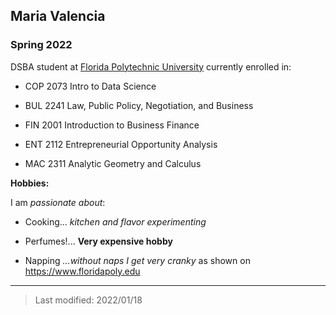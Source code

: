 ## Maria Valencia

### Spring 2022

DSBA student at [Florida Polytechnic University](https://www.floridapoly.edu) currently enrolled in: 

- COP 2073  Intro to Data Science

- BUL 2241  Law, Public Policy, Negotiation, and Business

- FIN 2001  Introduction to Business Finance

- ENT 2112  Entrepreneurial Opportunity Analysis

- MAC 2311  Analytic Geometry and Calculus

**Hobbies:**

I am _passionate about_: 

- Cooking... _kitchen and flavor experimenting_

- Perfumes!... **Very expensive hobby** 

- Napping _...without naps I get very cranky_ as shown  on <https://www.floridapoly.edu>

***

> Last modified: 2022/01/18